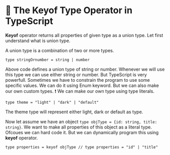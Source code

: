 # :link: The Keyof Type Operator in TypeScript

**Keyof** operator returns all properties of given type as a union type.
Let first understand what is union type.

A union type is a combination of two or more types.

`type stringOrnumber = string | number`

Above code defines a union type of string or number. Whenever we will use this type we can use either string or number. But TypeScript is very powerfull. Sometimes we have to constrain the program to use some specific values. We can do it using Enum keyword. But we can also make our own custom types.
:heavy_exclamation_mark: We can make our own type using type literals.

`type theme = "light" | "dark" | "default"`

The theme type will represent either light, dark or default as type.

Now let assume we have an object `type objType = {id: string, title: string}`. We want to make all properties of this object as a literal type. Ofcoues we can hard code it. But we can dynamically program this using **keyof** operator.

```
type properties = keyof objType // type properties = "id" | "title"
```
